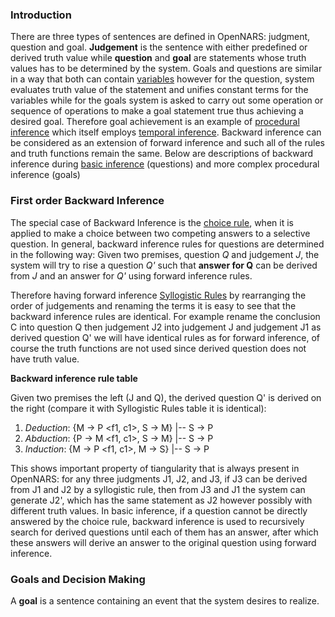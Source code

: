 ### Introduction

There are three types of sentences are defined in OpenNARS: judgment, question and goal. **Judgement** is the sentence with either predefined or derived truth value while **question** and **goal** are statements whose truth values has to be determined by the system. Goals and questions are similar in a way that both can contain [variables](https://github.com/opennars/opennars/wiki/Use-of-Variables-in-OpenNARS) however for the question, system evaluates truth value of the statement and unifies constant terms for the variables while for the goals system is asked to carry out some operation or sequence of operations to make a goal statement true thus achieving a desired goal. Therefore goal achievement is an example of [procedural inference](https://github.com/opennars/opennars/wiki/Procedural-Inference) which itself employs [temporal inference](https://github.com/opennars/opennars/wiki/Temporal-Inference). Backward inference can be considered as an extension of forward inference and such all of the rules and truth functions remain the same. Below are descriptions of backward inference during [basic inference](https://github.com/opennars/opennars/wiki/Basic-Inference-in-OpenNARS) (questions)  and more complex procedural inference (goals)

### First order Backward Inference
The special case of Backward Inference is the [choice rule](https://github.com/opennars/opennars/wiki/Revision-and-Choice-Rules), when it is applied to make a choice between two competing answers to a selective question. In general, backward inference rules for questions are determined in the following way: Given two premises, question *Q* and judgement *J*, the system will try to rise a question *Q'* such that **answer for Q** can be derived from *J* and an answer for *Q'* using forward inference rules. 

Therefore having forward inference [Syllogistic Rules](https://github.com/opennars/opennars/wiki/Basic-Syllogistic-Rules) by rearranging the order of judgements and renaming the terms it is easy to see that the backward inference rules are identical. For example rename the conclusion C into question Q then judgement J2 into judgement J and judgement J1 as derived question Q' we will have identical rules as for forward inference, of course the truth functions are not used since derived question does not have truth value.

**Backward inference rule table**

Given two premises the left (J and Q), the derived question Q' is derived on the right (compare it with Syllogistic Rules table it is identical):
1. _Deduction_: {M → P <f1, c1>, S → M} |-- S → P
2. _Abduction_: {P → M <f1, c1>, S → M} |-- S → P
3. _Induction_: {M → P <f1, c1>, M → S} |-- S → P

This shows important property of tiangularity that is always present in OpenNARS: for any three judgments J1, J2, and J3, if J3 can be derived from J1 and J2 by a syllogistic rule, then from J3 and J1 the system can generate J2', which has
the same statement as J2 however possibly with different truth values. In basic inference, if a question cannot be directly answered by the choice rule, backward inference is used to recursively search for derived questions until each of them has an answer, after which these answers will derive an answer to the original question using forward inference.

### Goals and Decision Making
A **goal** is a sentence containing an event that the system desires to realize.


